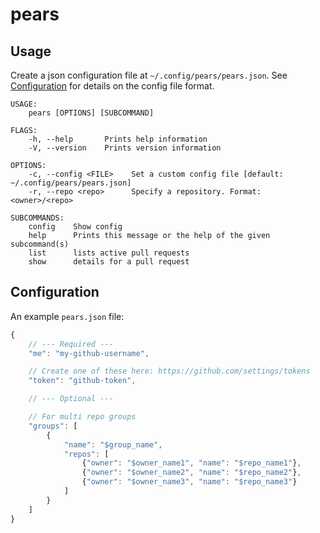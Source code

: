 # pears

## Usage

Create a json configuration file at `~/.config/pears/pears.json`. See [Configuration](#configuration) for details on the config file format.

```
USAGE:
    pears [OPTIONS] [SUBCOMMAND]

FLAGS:
    -h, --help       Prints help information
    -V, --version    Prints version information

OPTIONS:
    -c, --config <FILE>    Set a custom config file [default: ~/.config/pears/pears.json]
    -r, --repo <repo>      Specify a repository. Format: <owner>/<repo>

SUBCOMMANDS:
    config    Show config
    help      Prints this message or the help of the given subcommand(s)
    list      lists active pull requests
    show      details for a pull request
```

## Configuration

An example `pears.json` file:

```javascript
{
    // --- Required ---
    "me": "my-github-username",

    // Create one of these here: https://github.com/settings/tokens
    "token": "github-token",

    // --- Optional ---

    // For multi repo groups
    "groups": [
        {
            "name": "$group_name",
            "repos": [
                {"owner": "$owner_name1", "name": "$repo_name1"},
                {"owner": "$owner_name2", "name": "$repo_name2"},
                {"owner": "$owner_name3", "name": "$repo_name3"}
            ]
        }
    ]
}
```
